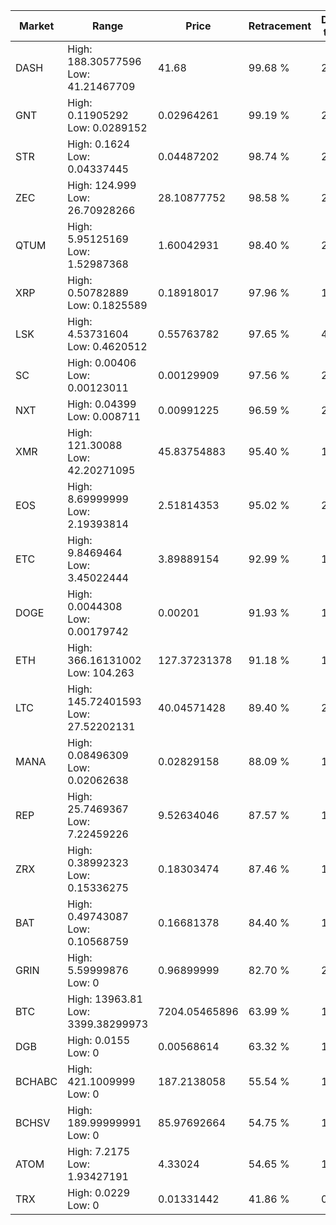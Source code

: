 | Market | Range | Price| Retracement | Doubles to 50% |
| --- | --- | --- | --- | --- |
| DASH | High: 188.30577596<br />Low: 41.21467709 | 41.68 | 99.68 % | 2.75 |
| GNT | High: 0.11905292<br />Low: 0.0289152 | 0.02964261 | 99.19 % | 2.50 |
| STR | High: 0.1624<br />Low: 0.04337445 | 0.04487202 | 98.74 % | 2.29 |
| ZEC | High: 124.999<br />Low: 26.70928266 | 28.10877752 | 98.58 % | 2.70 |
| QTUM | High: 5.95125169<br />Low: 1.52987368 | 1.60042931 | 98.40 % | 2.34 |
| XRP | High: 0.50782889<br />Low: 0.1825589 | 0.18918017 | 97.96 % | 1.82 |
| LSK | High: 4.53731604<br />Low: 0.4620512 | 0.55763782 | 97.65 % | 4.48 |
| SC | High: 0.00406<br />Low: 0.00123011 | 0.00129909 | 97.56 % | 2.04 |
| NXT | High: 0.04399<br />Low: 0.008711 | 0.00991225 | 96.59 % | 2.66 |
| XMR | High: 121.30088<br />Low: 42.20271095 | 45.83754883 | 95.40 % | 1.78 |
| EOS | High: 8.69999999<br />Low: 2.19393814 | 2.51814353 | 95.02 % | 2.16 |
| ETC | High: 9.8469464<br />Low: 3.45022444 | 3.89889154 | 92.99 % | 1.71 |
| DOGE | High: 0.0044308<br />Low: 0.00179742 | 0.00201 | 91.93 % | 1.55 |
| ETH | High: 366.16131002<br />Low: 104.263 | 127.37231378 | 91.18 % | 1.85 |
| LTC | High: 145.72401593<br />Low: 27.52202131 | 40.04571428 | 89.40 % | 2.16 |
| MANA | High: 0.08496309<br />Low: 0.02062638 | 0.02829158 | 88.09 % | 1.87 |
| REP | High: 25.7469367<br />Low: 7.22459226 | 9.52634046 | 87.57 % | 1.73 |
| ZRX | High: 0.38992323<br />Low: 0.15336275 | 0.18303474 | 87.46 % | 1.48 |
| BAT | High: 0.49743087<br />Low: 0.10568759 | 0.16681378 | 84.40 % | 1.81 |
| GRIN | High: 5.59999876<br />Low: 0 | 0.96899999 | 82.70 % | 2.89 |
| BTC | High: 13963.81<br />Low: 3399.38299973 | 7204.05465896 | 63.99 % | 1.21 |
| DGB | High: 0.0155<br />Low: 0 | 0.00568614 | 63.32 % | 1.36 |
| BCHABC | High: 421.1009999<br />Low: 0 | 187.2138058 | 55.54 % | 1.12 |
| BCHSV | High: 189.99999991<br />Low: 0 | 85.97692664 | 54.75 % | 1.10 |
| ATOM | High: 7.2175<br />Low: 1.93427191 | 4.33024 | 54.65 % | 1.06 |
| TRX | High: 0.0229<br />Low: 0 | 0.01331442 | 41.86 % | 0.00 |
